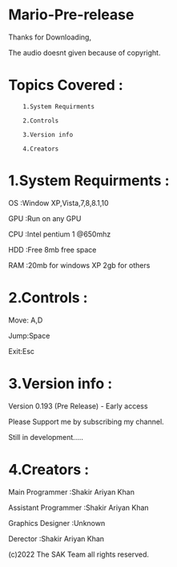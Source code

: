 # Mario-Pre-release

Thanks for Downloading,


The audio doesnt given because of copyright.

Topics Covered :
==================

        1.System Requirments

        2.Controls

        3.Version info

        4.Creators




1.System Requirments :
========================

 OS  :Window XP,Vista,7,8,8.1,10

 GPU :Run on any GPU

 CPU :Intel pentium 1 @650mhz

 HDD :Free 8mb free space

 RAM :20mb for windows XP 2gb for others


2.Controls :
=============
 Move: A,D

 Jump:Space

 Exit:Esc



3.Version info :
================
 Version 0.193 (Pre Release) - Early access

 Please Support me by subscribing my channel.

 Still in development.....



4.Creators :
=============

 Main Programmer      :Shakir Ariyan Khan

 Assistant Programmer :Shakir Ariyan Khan

 Graphics Designer    :Unknown

 Derector             :Shakir Ariyan Khan


 (c)2022 The SAK Team all rights reserved.

 
